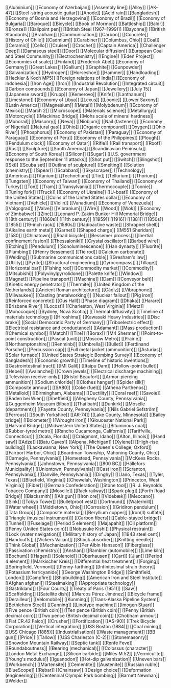 [[Aluminium]]
[[Economy of Azerbaijan]]
[[Assembly line]]
[[Alloy]]
[[AK-47]]
[[Steel-string acoustic guitar]]
[[Anode]]
[[Acid rain]]
[[Bangladesh]]
[[Economy of Bosnia and Herzegovina]]
[[Economy of Brazil]]
[[Economy of Bulgaria]]
[[Baroque]]
[[Bicycle]]
[[Book of Mormon]]
[[Battleship]]
[[Baldr]]
[[Bronze]]
[[Ballpoint pen]]
[[British Steel (1967–1999)]]
[[Bayonne]]
[[British Standards]]
[[Brabham]]
[[Communication]]
[[Carbon]]
[[Concrete]]
[[History of Chile]]
[[Cadmium]]
[[Carabiner]]
[[Columbus, Ohio]]
[[Coal]]
[[Ceramic]]
[[Cello]]
[[Cruiser]]
[[Crochet]]
[[Captain America]]
[[Challenger Deep]]
[[Damascus steel]]
[[Door]]
[[Molecular diffusion]]
[[European Coal and Steel Community]]
[[Electrochemistry]]
[[Engine]]
[[Eden Project]]
[[Economies of scale]]
[[Finland]]
[[Frederick Abel]]
[[Economy of Germany]]
[[Great Lakes]]
[[Gallium]]
[[Graphite]]
[[Gunpowder]]
[[Galvanization]]
[[Hydrogen]]
[[Horseshoe]]
[[Hammer]]
[[Handloading]]
[[Heckler & Koch MP5]]
[[Foreign relations of India]]
[[Economy of Indonesia]]
[[Iron Age]]
[[Iron]]
[[Industrial Revolution]]
[[Integrated circuit]]
[[Carbon compounds]]
[[Economy of Japan]]
[[Jewellery]]
[[July 15]]
[[Japanese sword]]
[[Krupp]]
[[Kemerovo]]
[[Knife]]
[[Lanthanum]]
[[Limestone]]
[[Economy of Libya]]
[[Lexus]]
[[Loonie]]
[[Lower Saxony]]
[[Latin America]]
[[Magnesium]]
[[Metal]]
[[Molybdenum]]
[[Economy of Mexico]]
[[March 2]]
[[Microscope]]
[[Materials science]]
[[Metallurgy]]
[[Motorcycle]]
[[Mackinac Bridge]]
[[Mohs scale of mineral hardness]]
[[Monorail]]
[[Masonry]]
[[Neva]]
[[Niobium]]
[[Nail (fastener)]]
[[Economy of Nigeria]]
[[Natural gas]]
[[Ohio]]
[[Organic compound]]
[[Oxygen]]
[[Ohio River]]
[[Phosphorus]]
[[Economy of Pakistan]]
[[Paraguay]]
[[Economy of Paraguay]]
[[Economy of Peru]]
[[Economy of the Philippines]]
[[Plough]]
[[Pendulum clock]]
[[Economy of Qatar]]
[[Rifle]]
[[Rail transport]]
[[Roof]]
[[Rust]]
[[Sculpture]]
[[South America]]
[[Scandinavian Peninsula]]
[[Economy of South Korea]]
[[Silicon]]
[[Sugar]]
[[U.S. government response to the September 11 attacks]]
[[Shot put]]
[[Switch]]
[[Slingshot]]
[[Ski]]
[[Scuba set]]
[[Outline of sculpture]]
[[Smelting]]
[[Solution (chemistry)]]
[[Spear]]
[[Scabbard]]
[[Skyscraper]]
[[Technology]]
[[Americas]]
[[Titanium]]
[[Technetium]]
[[Tin]]
[[Tellurium]]
[[Thorium]]
[[Tungsten]]
[[Economy of Taiwan]]
[[Economy of Thailand]]
[[Economy of Turkey]]
[[Ton]]
[[Tram]]
[[Transylvania]]
[[Thermocouple]]
[[Toonie]]
[[Tuning fork]]
[[Truck]]
[[Economy of Ukraine]]
[[U-boat]]
[[Economy of the United States]]
[[Coins of the United States dollar]]
[[Economy of Vietnam]]
[[Vehicle]]
[[Violin]]
[[Vanadium]]
[[Economy of Venezuela]]
[[Volgograd]]
[[Valve]]
[[Vibranium]]
[[Wire]]
[[Wood]]
[[Wok]]
[[Economy of Zimbabwe]]
[[Zinc]]
[[Leonard P. Zakim Bunker Hill Memorial Bridge]]
[[18th century]]
[[1860s]]
[[11th century]]
[[1959]]
[[1916]]
[[1881]]
[[1850s]]
[[1855]]
[[19-inch rack]]
[[1580s]]
[[Radioactive waste]]
[[Shrapnel shell]]
[[Alkaline earth metal]]
[[Garnet]]
[[Shaped charge]]
[[M551 Sheridan]]
[[1580]]
[[Chinatown]]
[[Road bicycle]]
[[Bessemer process]]
[[Inertial confinement fusion]]
[[Thessaloniki]]
[[Crystal oscillator]]
[[Barbed wire]]
[[Etching]]
[[Pendulum]]
[[Sonoluminescence]]
[[Han dynasty]]
[[Fluorite]]
[[Plumbing]]
[[Henry Bessemer]]
[[Tie rod]]
[[Calcium carbonate]]
[[Welding]]
[[Submarine communications cable]]
[[Gresham's law]]
[[Utility]]
[[Pyrite]]
[[Structural engineering]]
[[Gyrocompass]]
[[Tillage]]
[[Horizontal bar]]
[[Fishing rod]]
[[Commodity market]]
[[Commodity]]
[[Mitsubishi]]
[[Polyvinylpyrrolidone]]
[[Palette knife]]
[[Window]]
[[Magnet]]
[[Pipeline transport]]
[[Machine]]
[[Dam]]
[[Conveyor belt]]
[[Kinetic energy penetrator]]
[[Thermite]]
[[United Kingdom of the Netherlands]]
[[Ancient Roman architecture]]
[[Cádiz]]
[[Vibraphone]]
[[Milwaukee]]
[[Casting (metalworking)]]
[[Nuclear fallout]]
[[Pig iron]]
[[Reinforced concrete]]
[[Gus Hall]]
[[Phase diagram]]
[[Dhaka]]
[[Harare]]
[[Brisbane River]]
[[Locost]]
[[Charleston, West Virginia]]
[[Metz]]
[[Monocoque]]
[[Sydney, Nova Scotia]]
[[Thermal diffusivity]]
[[Timeline of materials technology]]
[[Hiroshima]]
[[Kawasaki Heavy Industries]]
[[Disc brake]]
[[Social Democratic Party of Germany]]
[[Triboelectric effect]]
[[Electrical resistance and conductance]]
[[Adamant]]
[[Mass production]]
[[Chemical symbol]]
[[Match]]
[[Tire]]
[[Borax]]
[[M4 Sherman]]
[[Point-to-point construction]]
[[Pascal (unit)]]
[[Moscow Metro]]
[[Prairie]]
[[Northamptonshire]]
[[Renminbi]]
[[Umbrella]]
[[Bullet]]
[[Ferdinand Porsche]]
[[Percussion cap]]
[[Full metal jacket (ammunition)]]
[[Asturias]]
[[Solar furnace]]
[[United States Strategic Bombing Survey]]
[[Economy of Bangladesh]]
[[Economic growth]]
[[Timeline of historic inventions]]
[[Gastrointestinal tract]]
[[IMI Galil]]
[[Itaipu Dam]]
[[Hollow-point bullet]]
[[Hebei]]
[[Avalanche]]
[[Crown jewels]]
[[Electrical discharge machining]]
[[Television receive-only]]
[[Bristol Beaufort]]
[[Armor-piercing ammunition]]
[[Sodium chloride]]
[[Clothes hanger]]
[[Spider silk]]
[[Composite armour]]
[[SA80]]
[[Coke (fuel)]]
[[Athena Parthenos]]
[[Metalloid]]
[[Birmingham, Alabama]]
[[Ductility]]
[[Coral reef]]
[[Savoie]]
[[Baden bei Wien]]
[[Sheffield]]
[[Allegheny County, Pennsylvania]]
[[Guggenheim Museum Bilbao]]
[[Thai baht]]
[[Dunkirk]]
[[Moselle (department)]]
[[Fayette County, Pennsylvania]]
[[Nils Gabriel Sefström]]
[[Ferrous]]
[[South Yorkshire]]
[[AK-74]]
[[Lake County, Minnesota]]
[[Bailey bridge]]
[[Bolometer]]
[[Wrought iron]]
[[Gloucester National Park]]
[[Harvard Bridge]]
[[Midwestern United States]]
[[Bituminous coal]]
[[Rubber-tyred metro]]
[[Rancho Cucamonga, California]]
[[Tariffville, Connecticut]]
[[Ocala, Florida]]
[[Craigmont, Idaho]]
[[Alton, Illinois]]
[[Hand saw]]
[[Adze]]
[[Batu Caves]]
[[Alpena, Michigan]]
[[Xylene]]
[[High-rise building]]
[[Lackawanna, New York]]
[[The Queen's College, Oxford]]
[[Fairport Harbor, Ohio]]
[[Boardman Township, Mahoning County, Ohio]]
[[Carnegie, Pennsylvania]]
[[Homestead, Pennsylvania]]
[[McKees Rocks, Pennsylvania]]
[[Johnstown, Pennsylvania]]
[[800 BC]]
[[Hällefors Municipality]]
[[Uniontown, Pennsylvania]]
[[Cast iron]]
[[Scranton, Pennsylvania]]
[[Danville, Pennsylvania]]
[[Dinghy]]
[[Llano, Texas]]
[[Tyler, Texas]]
[[Bluefield, Virginia]]
[[Chewelah, Washington]]
[[Princeton, West Virginia]]
[[Fiber]]
[[German Confederation]]
[[Stone tool]]
[[R. J. Reynolds Tobacco Company]]
[[Moselle]]
[[Rack railway]]
[[Spark plug]]
[[Forth Road Bridge]]
[[Blacksmith]]
[[Air gun]]
[[Iron ore]]
[[Videbæk]]
[[Meccano]]
[[Sink]]
[[Tokyo Tower]]
[[Bulletproof vest]]
[[Dortmund]]
[[Watermill]]
[[Water wheel]]
[[Middletown, Ohio]]
[[Corrosion]]
[[Gridiron pendulum]]
[[Tata Group]]
[[Composite material]]
[[Beryllium copper]]
[[Iron(II) sulfate]]
[[Triangle (musical instrument)]]
[[Carbon fibers]]
[[Cable-stayed bridge]]
[[Tunnel]]
[[Fuselage]]
[[Period 5 element]]
[[Majapahit]]
[[Oil platform]]
[[Penny (United States coin)]]
[[Nobusuke Kishi]]
[[Physical restraint]]
[[Lock (water navigation)]]
[[Military history of Japan]]
[[1943 steel cent]]
[[Handcuffs]]
[[Vickers Valiant]]
[[Shock absorber]]
[[Knitting needle]]
[[Think Global]]
[[Mechanization]]
[[Per Albin Hansson]]
[[Fiberglass]]
[[Passivation (chemistry)]]
[[Anshan]]
[[Rambler (automobile)]]
[[Lime kiln]]
[[Bochum]]
[[Hagen]]
[[Solenoid]]
[[Oberhausen]]
[[Cart]]
[[Jian]]
[[Period 4 element]]
[[Märkischer Kreis]]
[[Differential heat treatment]]
[[Forging]]
[[Springfield, Vermont]]
[[Penny-farthing]]
[[Infinitesimal strain theory]]
[[Potassium ferricyanide]]
[[George Washington Bridge]]
[[Smithfield, London]]
[[Campfire]]
[[Shipbuilding]]
[[American Iron and Steel Institute]]
[[Afghan afghani]]
[[Steelmaking]]
[[Appropriate technology]]
[[Gästrikland]]
[[Four Courts]]
[[Treaty of Paris (1951)]]
[[Saw]]
[[Scaffolding]]
[[Satellite dish]]
[[Marcos Pérez Jiménez]]
[[Bicycle frame]]
[[Derailleur]]
[[Velomobile]]
[[Kunming]]
[[Trans-Alaska Pipeline System]]
[[Bethlehem Steel]]
[[Canning]]
[[Linotype machine]]
[[Imogen Stuart]]
[[Five pence (British coin)]]
[[Ten pence (British coin)]]
[[Penny (British decimal coin)]]
[[Two pence (British decimal coin)]]
[[Chobham armour]]
[[Fiat CR.42 Falco]]
[[Crusher]]
[[Fortification]]
[[AS-90]]
[[Trek Bicycle Corporation]]
[[Vertical integration]]
[[USS Boston (1884)]]
[[Coal mining]]
[[USS Chicago (1885)]]
[[Industrialisation]]
[[Waste management]]
[[BB gun]]
[[Price]]
[[Tallow]]
[[USS Charleston (C-2)]]
[[Stonemasonry]]
[[Snowdon Mountain Railway]]
[[Septic tank]]
[[Renfe Feve]]
[[Roundaboutness]]
[[Bearing (mechanical)]]
[[Colossus (character)]]
[[London Metal Exchange]]
[[Silicon carbide]]
[[Miles M.52]]
[[Vermiculite]]
[[Young's modulus]]
[[Iguanodon]]
[[Hot-dip galvanization]]
[[Uneven bars]]
[[Workbench]]
[[Martensite]]
[[Cementite]]
[[Austenite]]
[[Russian ruble]]
[[BlueScope]]
[[Rebar]]
[[Chainsaw]]
[[Design choice]]
[[Deformation (engineering)]]
[[Centennial Olympic Park bombing]]
[[Barnett Newman]]
[[Welder]]
